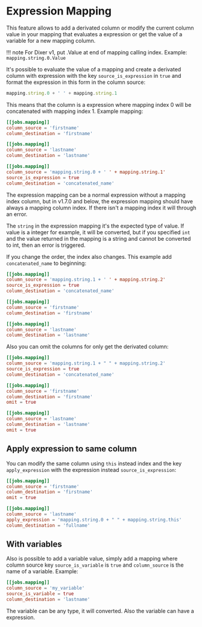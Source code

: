 # Expression Mapping

This feature allows to add a derivated column or modify the current column value in your mapping that evaluates a expression or get the value of a variable for a new mapping column.

!!! note
    For Dixer v1, put .Value at end of mapping calling index. Example:<br>
    ```
    mapping.string.0.Value
    ```

It's possible to evaluate the value of a mapping and create a derivated column with expression with the key `source_is_expression` in `true` and format the expression in this form in the column source:

```javascript
mapping.string.0 + ' ' + mapping.string.1
```

This means that the column is a expression where mapping index 0 will be concatenated with mapping index 1. Example mapping:

```toml
[[jobs.mapping]]
column_source = 'firstname'
column_destination = 'firstname'

[[jobs.mapping]]
column_source = 'lastname'
column_destination = 'lastname'

[[jobs.mapping]]
column_source = 'mapping.string.0 + ' ' + mapping.string.1'
source_is_expression = true
column_destination = 'concatenated_name'
```

The expression mapping can be a normal expression without a mapping index column, but in v1.7.0 and below, the expression mapping should have always a mapping column index. If there isn't a  mapping index it will through an error.

The `string` in the expression mapping it's the expected type of value. If value is a integer for example, it will be converted, but if you specified `int` and the value returned in the mapping is a string and cannot be converted to int, then an error is triggered.

If you change the order, the index also changes. This example add `concatenated_name` to beginning:

```toml
[[jobs.mapping]]
column_source = 'mapping.string.1 + ' ' + mapping.string.2'
source_is_expression = true
column_destination = 'concatenated_name'

[[jobs.mapping]]
column_source = 'firstname'
column_destination = 'firstname'

[[jobs.mapping]]
column_source = 'lastname'
column_destination = 'lastname'
```

Also you can omit the columns for only get the derivated column:

```toml
[[jobs.mapping]]
column_source = 'mapping.string.1 + " " + mapping.string.2'
source_is_expression = true
column_destination = 'concatenated_name'

[[jobs.mapping]]
column_source = 'firstname'
column_destination = 'firstname'
omit = true

[[jobs.mapping]]
column_source = 'lastname'
column_destination = 'lastname'
omit = true
```

## Apply expression to same column

You can modify the same column using `this` instead index and the key `apply_expression` with the expression instead `source_is_expression`:

```toml
[[jobs.mapping]]
column_source = 'firstname'
column_destination = 'firstname'
omit = true

[[jobs.mapping]]
column_source = 'lastname'
apply_expression = 'mapping.string.0 + " " + mapping.string.this'
column_destination = 'fullname'
```

## With variables

Also is possible to add a variable value, simply add a mapping where column source key `source_is_variable` is `true` and `column_source` is the name of a variable. Example:

```toml
[[jobs.mapping]]
column_source = 'my_variable'
source_is_variable = true
column_destination = 'lastname'
```

The variable can be any type, it will converted. Also the variable can have a expression.